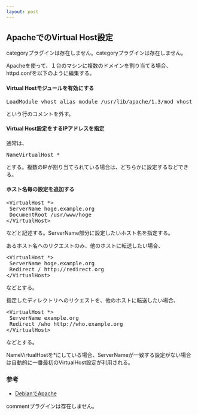 ```yaml
---
layout: post
---
```

<h2>ApacheでのVirtual Host設定</h2>
<p><span class="error">categoryプラグインは存在しません。</span><span class="error">categoryプラグインは存在しません。</span></p>
<p>Apacheを使って、１台のマシンに複数のドメインを割り当てる場合、httpd.confを以下のように編集する。</p>
<h4>Virtual Hostモジュールを有効にする</h4>
<pre>LoadModule vhost_alias_module /usr/lib/apache/1.3/mod_vhost_alias.so
</pre>
<p>という行のコメントを外す。</p>
<h4>Virtual Host設定をするIPアドレスを指定</h4>
<p>通常は、</p>
<pre>NameVirtualHost *
</pre>
<p>とする。複数のIPが割り当てられている場合は、どちらかに設定するなどできる。</p>
<h4>ホスト名毎の設定を追加する</h4>
<pre>&lt;VirtualHost *&gt;
 ServerName hoge.example.org
 DocumentRoot /usr/www/hoge
&lt;/VirtualHost&gt;
</pre>
<p>などと記述する。ServerName部分に設定したいホスト名を指定する。</p>
<p>あるホスト名へのリクエストのみ、他のホストに転送したい場合、</p>
<pre>&lt;VirtualHost *&gt;
 ServerName hoge.example.org
 Redirect / http://redirect.org
&lt;/VirtualHost&gt;
</pre>
<p>などとする。</p>
<p>指定したディレクトリへのリクエストを、他のホストに転送したい場合、</p>
<pre>&lt;VirtualHost *&gt;
 ServerName example.org
 Redirect /who http://who.example.org
&lt;/VirtualHost&gt;
</pre>
<p>などとする。</p>
<p>NameVirtualHostを*にしている場合、ServerNameが一致する設定がない場合は自動的に一番最初のVirtualHost設定が利用される。</p>
<h3>参考</h3>
<ul>
<li><a href="http://nekojita.org/debian/apache.html">DebianでApache</a></li>
</ul>
<p><span class="error">commentプラグインは存在しません。</span> </p>
